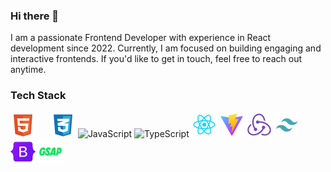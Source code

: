 ### Hi there 👋

I am a passionate Frontend Developer with experience in React development since 2022. Currently, I am focused on building engaging and interactive frontends. If you'd like to get in touch, feel free to reach out anytime.

### Tech Stack
<img src="icons/html.svg" alt="HTML5" width="40" height="40" style="margin-right: 20px;"/> <img src="icons/css.svg" alt="CSS3" width="40" height="40"/> 
<img src="https://cdn.jsdelivr.net/npm/devicon@2.10.1/icons/javascript/javascript-original.svg" alt="JavaScript" width="40" height="40" /> 
<img src="https://cdn.jsdelivr.net/npm/devicon@2.10.1/icons/typescript/typescript-original.svg" alt="TypeScript" width="40" height="40" /> 
<img src="icons/reactjs.svg" alt="React" width="40" height="40" /> 
<img src="icons/vite.svg" alt="Vite" width="40" height="40" /> 
<img src="icons/redux.svg" alt="Redux" width="40" height="40" /> 
<img src="icons/tailwind.svg" alt="Tailwind CSS" width="40" height="40" /> 
<img src="icons/bootstrap.svg" alt="Bootstrap" width="40" height="40" /> 
<img src="icons/GSAP.png" alt="GSAP" width="40" height="40" />


  
